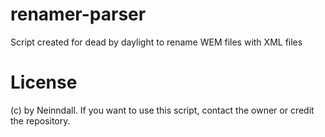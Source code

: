 # renamer-parser
Script created for dead by daylight to rename WEM files with XML files

# License 
(c) by Neinndall. If you want to use this script, contact the owner or credit the repository.
